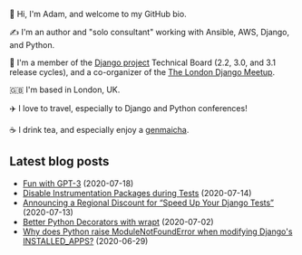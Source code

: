 <p>
  👋 Hi, I'm Adam, and welcome to my GitHub bio.
</p>
<p>
  ✍️ I'm an author and "solo consultant" working with Ansible, AWS, Django, and Python.
</p>
<p>
  🦄 I'm a member of the <a href="https://www.djangoproject.com/foundation/teams/">Django project</a> Technical Board (2.2, 3.0, and 3.1 release cycles),
  and a co-organizer of the <a href="https://www.djangolondon.com/">The London Django Meetup</a>.
</p>
<p>
  🇬🇧 I'm based in London, UK.
</p>
<p>
  ✈️ I love to travel, especially to Django and Python conferences!
</p>
<p>
  ☕️ I drink tea, and especially enjoy a <a href="https://en.wikipedia.org/wiki/Genmaicha">genmaicha</a>.
</p>

## Latest blog posts

* [Fun with GPT-3](https://adamj.eu/tech/2020/07/18/fun-with-gpt-3/) (2020-07-18)
* [Disable Instrumentation Packages during Tests](https://adamj.eu/tech/2020/07/14/disable-instrumentation-packages-during-tests/) (2020-07-14)
* [Announcing a Regional Discount for “Speed Up Your Django Tests”](https://adamj.eu/tech/2020/07/13/announcing-a-regional-discount-for-speed-up-your-django-tests/) (2020-07-13)
* [Better Python Decorators with wrapt](https://adamj.eu/tech/2020/07/02/better-python-decorators-with-wrapt/) (2020-07-02)
* [Why does Python raise ModuleNotFoundError when modifying Django's INSTALLED_APPS?](https://adamj.eu/tech/2020/06/29/why-does-python-raise-modulenotfounderror-when-modifying-installed-apps/) (2020-06-29)